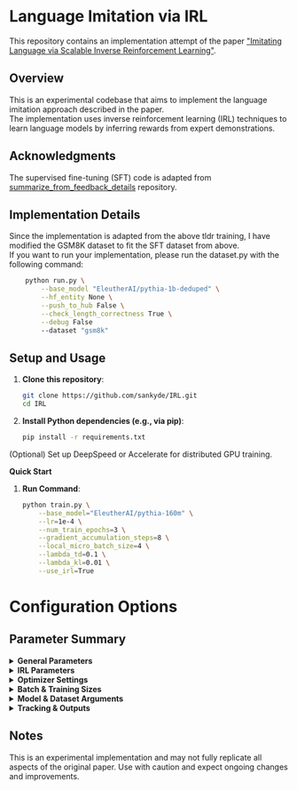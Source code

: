 # Language Imitation via IRL

This repository contains an implementation attempt of the paper <span style="color: #0366d6">["Imitating Language via Scalable Inverse Reinforcement Learning"](https://arxiv.org/pdf/2409.01369)</span>.

## Overview

This is an experimental codebase that aims to implement the language imitation approach described in the paper. \
The implementation uses inverse reinforcement learning (IRL) techniques to learn language models by inferring rewards from expert demonstrations.

## Acknowledgments

The supervised fine-tuning (SFT) code is adapted from <span style="color: #0366d6">[summarize_from_feedback_details](https://github.com/vwxyzjn/summarize_from_feedback_details)</span> repository.

## Implementation Details

Since the implementation is adapted from the above tldr training, I have modified the GSM8K dataset to fit the SFT dataset from above. \
If you want to run your implementation, please run the dataset.py with the following command:

```bash
    python run.py \
        --base_model "EleutherAI/pythia-1b-deduped" \
        --hf_entity None \
        --push_to_hub False \
        --check_length_correctness True \
        --debug False
        --dataset "gsm8k"
```
## Setup and Usage

1. **Clone this repository**:
    ```bash
    git clone https://github.com/sankyde/IRL.git 
    cd IRL 
2. **Install Python dependencies (e.g., via pip)**:
    ```bash
    pip install -r requirements.txt
(Optional) Set up DeepSpeed or Accelerate for distributed GPU training.

<strong>Quick Start</strong>

1. **Run Command**:  
   ```bash
   python train.py \
       --base_model="EleutherAI/pythia-160m" \
       --lr=1e-4 \
       --num_train_epochs=3 \
       --gradient_accumulation_steps=8 \
       --local_micro_batch_size=4 \
       --lambda_td=0.1 \
       --lambda_kl=0.01 \
       --use_irl=True

# Configuration Options

## Parameter Summary
<details>
  <summary><strong>General Parameters</strong></summary>

| Argument | Type | Default | Description |
|----------|------|---------|-------------|
| `exp_name` | str | (script filename) | The name of this experiment. |
| `seed` | int | 1 | Seed of the experiment. |
| `cuda` | bool | True | Whether to use cuda if available. |
| `run_name` | Optional[str] | None | A unique name of this run. |
| `load_from_cache_file` | bool | False | Whether to load data from the local cache file in `dataset.map`. |
| `deepspeed` | bool | True | Whether to use deepspeed to train the model. |
| `run_eval` | bool | True | Whether to run evaluation. |
| `eval_every` | int | 20 | How Often to run Eval. |
| `monitor` | bool | True | Monitor the internal Chosen Q, Value, Logits, Log_PI. |
</details>

<details>
  <summary><strong>IRL Parameters</strong></summary>

| Argument | Type | Default | Description |
|----------|------|---------|-------------|
| `gamma` | float | 1.0 | The sampling temperature. |
| `lambda_td` | float | 0.1 | TD penalty weight. |
| `lambda_kl` | float | 0.01 | KL penalty weight (Colab: 0.1). |
| `use_kl` | bool | True | Use KL Divergence between a reference model and a policy model. |
| `use_mle` | bool | False | Use Original MLE Loss. |
| `use_irl` | bool | True | Use IRL Loss. |
| `mle_steps_before_irl` | int | 0 | Using MLE to stabilize training before starting IRL. |
</details>

<details>
  <summary><strong>Optimizer Settings</strong></summary>

| Argument | Type | Default | Description |
|----------|------|---------|-------------|
| `eps` | float | 1e-9 | The epsilon value for the optimizer. |
| `lr` | float | 1e-4 | The learning rate (Colab: 3e-6). |
| `optimizer` | Literal["adam","adamw"] | "adamw" | Which optimizer to use. |
| `scheduler` | str | "cosine" | Which scheduler to use. |
| `warm_up_steps` | int | 0 | Number of warm up steps for the scheduler. |
</details>
<details>
  <summary><strong>Batch & Training Sizes</strong></summary>

| Argument | Type | Default | Description |
|----------|------|---------|-------------|
| `world_size` | Optional[int] | None | The number of processes (GPUs) to use. |
| `num_train_epochs` | int | 3 | Number of epochs to train. |
| `num_updates` | Optional[int] | None | The number of updates to train. |
| `gradient_accumulation_steps` | int | 4 | The number of gradient accumulation steps (Colab: 32). |
| `local_micro_batch_size` | Optional[int] | 2 | The micro batch size per GPU (HF's `per_device_train_batch_size`) (Colab: 4). |
| `total_episodes` | Optional[int] | None | The total number of episodes in the dataset. |
| `micro_batch_size` | Optional[int] | None | The micro batch size across devices (HF's `per_device_train_batch_size` * `world_size`). |
| `local_batch_size` | Optional[int] | None | The batch size per GPU (HF's `per_device_train_batch_size` * `gradient_accumulation_steps`). |
| `batch_size` | Optional[int] | None | The batch size across devices (HF's `per_device_train_batch_size` * `world_size` * `gradient_accumulation_steps`). |
| `local_eval_batch_size` | int | 4 | Per rank eval batch size (Colab: 16). |
</details>
<details>
  <summary><strong>Model & Dataset Arguments</strong></summary>

| Argument | Type | Default | Description |
|----------|------|---------|-------------|
| `base_model` | str | "EleutherAI/pythia-160m" | The name of the pretrained model to use. |
| `query_dataset` | str | "sdesai/gsm8k_tldr_style" | The query dataset. |
| `response_length` | int | 200 | The length of the response. |
| `truncate_token` | Literal["eos"] | "eos" | The truncate token. |
| `truncate_token_id` | Optional[int] | None | The truncation token id. |
| `temperature` | float | 0.7 | The sampling temperature (Colab: 0.6). |
| `eval_num_samples` | int | 30 | Number of samples to choose from the eval dataset. Use Shuffle=True to make this random. |
</details>
<details>
  <summary><strong>Tracking & Outputs</strong></summary>

| Argument | Type | Default | Description |
|----------|------|---------|-------------|
| `track` | bool | True | If toggled, this experiment will be tracked with Weights and Biases. |
| `wandb_project_name` | str | "IRL Finetuning" | The wandb's project name. |
| `wandb_entity` | Optional[str] | None | The entity (team) of wandb's project. |
| `push_to_hub` | bool | False | Whether to upload the saved model to huggingface. |
| `hf_entity` | Optional[str] | None | The user or org name of the model repository from the Hugging Face Hub. |
| `hf_repo_id` | Optional[str] | None | The id of the saved model in the Hugging Face Hub (can be autoset if not given). |
| `hf_repo_revision` | Optional[str] | None | The revision of the saved model in the Hugging Face Hub (can be autoset if not given). |
| `hf_repo_url` | Optional[str] | None | The url of the saved model in the Hugging Face Hub (will be autoset). |
| `output_dir` | str | "models/sft_model" | Where to save the model. |

</details>

## Notes


This is an experimental implementation and may not fully replicate all aspects of the original paper. Use with caution and expect ongoing changes and improvements.
